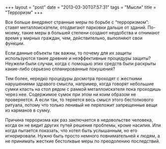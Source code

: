 +++
layout = "post"
date = "2013-03-30T07:57:31"
tags = "Мысли"
title = "Терроризм"
+++

Все больше внедряют странные меры по борьбе с “терроризмом”: ставят металлоискатели, отодвигают парковки дальше от зданий. По-моему, такие меры в большей степени создают неудобства и отнимают время у мирных граждан, чем, действительно, выполняют свои функции.

Если данные объекты так важны, то почему для их защиты используются такие древние и неэффективные процедуры защиты? Неужели были случаи, когда с помощью этих средств были раскрыты какие-либо серьезно спланированные покушения?

Тем более, нередко процедуры досмотра проходят с жесткими нарушениями здравого смысла, например, когда говорят небольшие сумки класть на стол рядом с рамкой металлоискателя пока проходишь через нее. Содержимое сумок при этом ни коим образом не проверяется. А если так, то теряется весь смысл этого бестолкового ритуала, потому что только ленивый не переложит запрещенные вещи из карманов в сумку.

Причина терроризма как раз заключается в недовольстве человека, когда он не видит других путей решения проблемы, кроме насилия. Или когда пытается показать, что хотел быть услышанным, но его игнорировали. Нужно быть просто немного повнимательней к людям, а не принимать жесткие бестолквые меры по преодолению последствий. 